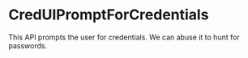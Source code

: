 # CredUIPromptForCredentials

This API prompts the user for credentials. We can abuse it to hunt for passwords.